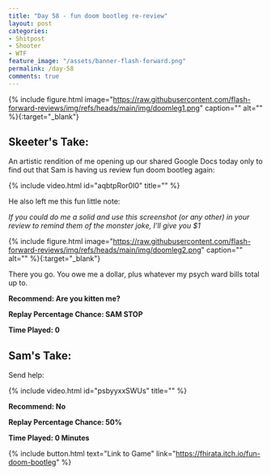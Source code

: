 ```yaml
---
title: "Day 58 - fun doom bootleg re-review"
layout: post
categories:
- Shitpost
- Shooter
- WTF
feature_image: "/assets/banner-flash-forward.png"
permalink: /day-58
comments: true
---
```


{% include figure.html image="https://raw.githubusercontent.com/flash-forward-reviews/img/refs/heads/main/img/doomleg1.png" caption="" alt="" %}{:target="_blank"}

## Skeeter's Take:

An artistic rendition of me opening up our shared Google Docs today only to find out that Sam is having us review fun doom bootleg again:

{% include video.html id="aqbtpRor0I0" title="" %}

He also left me this fun little note: 

*If you could do me a solid and use this screenshot (or any other) in your review to remind them of the monster joke, I’ll give you $1*

{% include figure.html image="https://raw.githubusercontent.com/flash-forward-reviews/img/refs/heads/main/img/doomleg2.png" caption="" alt="" %}{:target="_blank"}

There you go. You owe me a dollar, plus whatever my psych ward bills total up to. 

**Recommend: Are you kitten me?**

**Replay Percentage Chance: SAM STOP**

**Time Played: 0** 

## Sam's Take:

Send help:

{% include video.html id="psbyyxxSWUs" title="" %}

**Recommend: No** 

**Replay Percentage Chance: 50%**

**Time Played: 0 Minutes** 

{% include button.html text="Link to Game" link="https://fhirata.itch.io/fun-doom-bootleg" %}